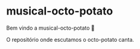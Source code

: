 # musical-octo-potato

Bem vindo a musical-octo-potato :tada:

O repositório onde escutamos o octo-potato canta.

